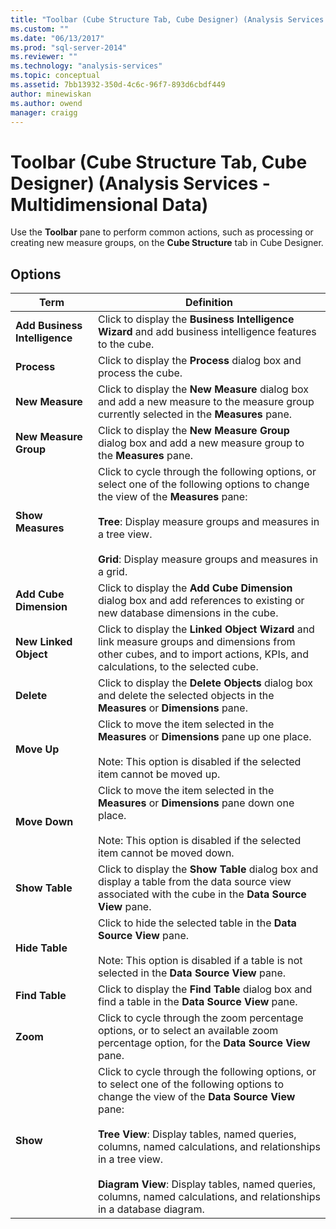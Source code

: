 ```yaml
---
title: "Toolbar (Cube Structure Tab, Cube Designer) (Analysis Services - Multidimensional Data) | Microsoft Docs"
ms.custom: ""
ms.date: "06/13/2017"
ms.prod: "sql-server-2014"
ms.reviewer: ""
ms.technology: "analysis-services"
ms.topic: conceptual
ms.assetid: 7bb13932-350d-4c6c-96f7-893d6cbdf449
author: minewiskan
ms.author: owend
manager: craigg
---
```

# Toolbar (Cube Structure Tab, Cube Designer) (Analysis Services - Multidimensional Data)
  Use the **Toolbar** pane to perform common actions, such as processing or creating new measure groups, on the **Cube Structure** tab in Cube Designer.  
  
## Options  
  
|Term|Definition|  
|----------|----------------|  
|**Add Business Intelligence**|Click to display the **Business Intelligence Wizard** and add business intelligence features to the cube.|  
|**Process**|Click to display the **Process** dialog box and process the cube.|  
|**New Measure**|Click to display the **New Measure** dialog box and add a new measure to the measure group currently selected in the **Measures** pane.|  
|**New Measure Group**|Click to display the **New Measure Group** dialog box and add a new measure group to the **Measures** pane.|  
|**Show Measures**|Click to cycle through the following options, or select one of the following options to change the view of the **Measures** pane:<br /><br /> **Tree**: Display measure groups and measures in a tree view.<br /><br /> **Grid**: Display measure groups and measures in a grid.|  
|**Add Cube Dimension**|Click to display the **Add Cube Dimension** dialog box and add references to existing or new database dimensions in the cube.|  
|**New Linked Object**|Click to display the **Linked Object Wizard** and link measure groups and dimensions from other cubes, and to import actions, KPIs, and calculations, to the selected cube.|  
|**Delete**|Click to display the **Delete Objects** dialog box and delete the selected objects in the **Measures** or **Dimensions** pane.|  
|**Move Up**|Click to move the item selected in the **Measures** or **Dimensions** pane up one place.<br /><br /> Note: This option is disabled if the selected item cannot be moved up.|  
|**Move Down**|Click to move the item selected in the **Measures** or **Dimensions** pane down one place.<br /><br /> Note: This option is disabled if the selected item cannot be moved down.|  
|**Show Table**|Click to display the **Show Table** dialog box and display a table from the data source view associated with the cube in the **Data Source View** pane.|  
|**Hide Table**|Click to hide the selected table in the **Data Source View** pane.<br /><br /> Note: This option is disabled if a table is not selected in the **Data Source View** pane.|  
|**Find Table**|Click to display the **Find Table** dialog box and find a table in the **Data Source View** pane.|  
|**Zoom**|Click to cycle through the zoom percentage options, or to select an available zoom percentage option, for the **Data Source View** pane.|  
|**Show**|Click to cycle through the following options, or to select one of the following options to change the view of the **Data Source View** pane:<br /><br /> **Tree View**: Display tables, named queries, columns, named calculations, and relationships in a tree view.<br /><br /> **Diagram View**: Display tables, named queries, columns, named calculations, and relationships in a database diagram.|  
  
  
